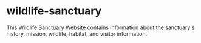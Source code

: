 # wildlife-sanctuary
This Wildlife Sanctuary Website contains information about the sanctuary's history, mission, wildlife, habitat, and visitor information.

